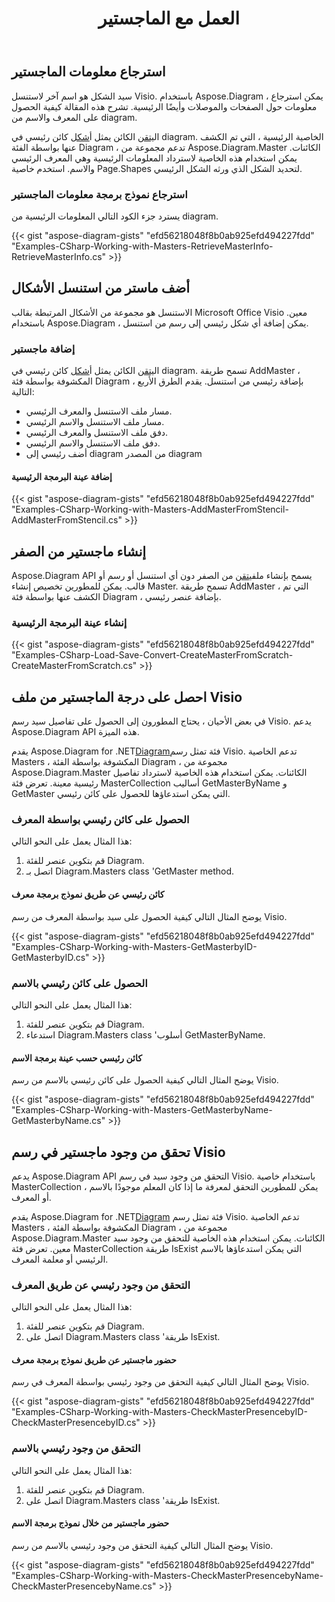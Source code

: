 ﻿---
title: العمل مع الماجستير
type: docs
weight: 70
url: /ar/net/working-with-masters/
description: يشرح هذا القسم كيفية إضافة معلومات رئيسية أو الحصول على معلومات رئيسية باستخدام Aspose.Diagram.
---
## **استرجاع معلومات الماجستير**
سيد الشكل هو اسم آخر لاستنسل Visio. باستخدام Aspose.Diagram ، يمكن استرجاع معلومات حول الصفحات والموصلات وأيضًا الرئيسية. تشرح هذه المقالة كيفية الحصول على المعرف والاسم من diagram.

 ال[يتقن](http://www.aspose.com/api/net/diagram/aspose.diagram/master) الكائن يمثل أ[شكل](http://www.aspose.com/api/net/diagram/aspose.diagram/shape) كائن رئيسي في diagram. الخاصية الرئيسية ، التي تم الكشف عنها بواسطة الفئة Diagram ، تدعم مجموعة من Aspose.Diagram.Master الكائنات. يمكن استخدام هذه الخاصية لاسترداد المعلومات الرئيسية وهي المعرف الرئيسي والاسم. استخدم خاصية Page.Shapes لتحديد الشكل الذي ورثه الشكل الرئيسي.
### **استرجاع نموذج برمجة معلومات الماجستير**
يسترد جزء الكود التالي المعلومات الرئيسية من diagram.

{{< gist "aspose-diagram-gists" "efd56218048f8b0ab925efd494227fdd" "Examples-CSharp-Working-with-Masters-RetrieveMasterInfo-RetrieveMasterInfo.cs" >}}
## **أضف ماستر من استنسل الأشكال**
الاستنسل هو مجموعة من الأشكال المرتبطة بقالب Microsoft Office Visio معين. باستخدام Aspose.Diagram ، يمكن إضافة أي شكل رئيسي إلى رسم من استنسل.
### **إضافة ماجستير**
 ال[يتقن](http://www.aspose.com/api/net/diagram/aspose.diagram/master) الكائن يمثل أ[شكل](http://www.aspose.com/api/net/diagram/aspose.diagram/shape) كائن رئيسي في diagram. تسمح طريقة AddMaster ، المكشوفة بواسطة فئة Diagram ، بإضافة رئيسي من استنسل. يقدم الطرق الأربع التالية:

- مسار ملف الاستنسل والمعرف الرئيسي.
- مسار ملف الاستنسل والاسم الرئيسي.
- دفق ملف الاستنسل والمعرف الرئيسي.
- دفق ملف الاستنسل والاسم الرئيسي.
- أضف رئيسي إلى diagram من المصدر diagram
#### **إضافة عينة البرمجة الرئيسية**
{{< gist "aspose-diagram-gists" "efd56218048f8b0ab925efd494227fdd" "Examples-CSharp-Working-with-Masters-AddMasterFromStencil-AddMasterFromStencil.cs" >}}
## **إنشاء ماجستير من الصفر**
 Aspose.Diagram API يسمح بإنشاء ملف[يتقن](http://www.aspose.com/api/net/diagram/aspose.diagram/master) من الصفر دون أي استنسل أو رسم أو قالب. يمكن للمطورين تخصيص إنشاء Master. تسمح طريقة AddMaster ، التي تم الكشف عنها بواسطة فئة Diagram ، بإضافة عنصر رئيسي.
### **إنشاء عينة البرمجة الرئيسية**
{{< gist "aspose-diagram-gists" "efd56218048f8b0ab925efd494227fdd" "Examples-CSharp-Load-Save-Convert-CreateMasterFromScratch-CreateMasterFromScratch.cs" >}}
## **احصل على درجة الماجستير من ملف Visio**
في بعض الأحيان ، يحتاج المطورون إلى الحصول على تفاصيل سيد رسم Visio. يدعم Aspose.Diagram API هذه الميزة.

 يقدم Aspose.Diagram for .NET[Diagram](http://www.aspose.com/api/net/diagram/aspose.diagram/diagram)فئة تمثل رسم Visio. تدعم الخاصية Masters ، المكشوفة بواسطة الفئة Diagram ، مجموعة من Aspose.Diagram.Master الكائنات. يمكن استخدام هذه الخاصية لاسترداد تفاصيل رئيسية معينة. تعرض فئة MasterCollection أساليب GetMasterByName و GetMaster التي يمكن استدعاؤها للحصول على كائن رئيسي.
### **الحصول على كائن رئيسي بواسطة المعرف**
هذا المثال يعمل على النحو التالي:

1. قم بتكوين عنصر للفئة Diagram.
1. اتصل بـ Diagram.Masters class 'GetMaster method.
#### **كائن رئيسي عن طريق نموذج برمجة معرف**
يوضح المثال التالي كيفية الحصول على سيد بواسطة المعرف من رسم Visio.

{{< gist "aspose-diagram-gists" "efd56218048f8b0ab925efd494227fdd" "Examples-CSharp-Working-with-Masters-GetMasterbyID-GetMasterbyID.cs" >}}
### **الحصول على كائن رئيسي بالاسم**
هذا المثال يعمل على النحو التالي:

1. قم بتكوين عنصر للفئة Diagram.
1. استدعاء Diagram.Masters class 'أسلوب GetMasterByName.
#### **كائن رئيسي حسب عينة برمجة الاسم**
يوضح المثال التالي كيفية الحصول على كائن رئيسي بالاسم من رسم Visio.

{{< gist "aspose-diagram-gists" "efd56218048f8b0ab925efd494227fdd" "Examples-CSharp-Working-with-Masters-GetMasterbyName-GetMasterbyName.cs" >}}
## **تحقق من وجود ماجستير في رسم Visio**
يدعم Aspose.Diagram API التحقق من وجود سيد في رسم Visio. باستخدام خاصية MasterCollection ، يمكن للمطورين التحقق لمعرفة ما إذا كان المعلم موجودًا بالاسم أو المعرف.

 يقدم Aspose.Diagram for .NET[Diagram](http://www.aspose.com/api/net/diagram/aspose.diagram/diagram) فئة تمثل رسم Visio. تدعم الخاصية Masters ، المكشوفة بواسطة الفئة Diagram ، مجموعة من Aspose.Diagram.Master الكائنات. يمكن استخدام هذه الخاصية للتحقق من وجود سيد معين. تعرض فئة MasterCollection طريقة IsExist التي يمكن استدعاؤها بالاسم الرئيسي أو معلمة المعرف.
### **التحقق من وجود رئيسي عن طريق المعرف**
هذا المثال يعمل على النحو التالي:

1. قم بتكوين عنصر للفئة Diagram.
1. اتصل على Diagram.Masters class 'طريقة IsExist.
#### **حضور ماجستير عن طريق نموذج برمجة معرف**
يوضح المثال التالي كيفية التحقق من وجود رئيسي بواسطة المعرف في رسم Visio.

{{< gist "aspose-diagram-gists" "efd56218048f8b0ab925efd494227fdd" "Examples-CSharp-Working-with-Masters-CheckMasterPresencebyID-CheckMasterPresencebyID.cs" >}}
### **التحقق من وجود رئيسي بالاسم**
هذا المثال يعمل على النحو التالي:

1. قم بتكوين عنصر للفئة Diagram.
1. اتصل على Diagram.Masters class 'طريقة IsExist.
#### **حضور ماجستير من خلال نموذج برمجة الاسم**
يوضح المثال التالي كيفية التحقق من وجود رئيسي بالاسم من رسم Visio.

{{< gist "aspose-diagram-gists" "efd56218048f8b0ab925efd494227fdd" "Examples-CSharp-Working-with-Masters-CheckMasterPresencebyName-CheckMasterPresencebyName.cs" >}}
